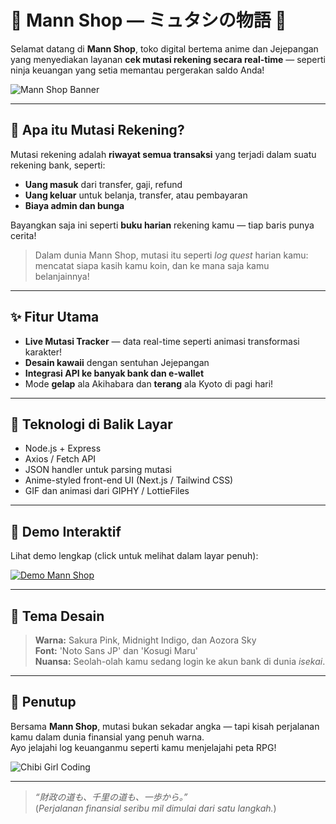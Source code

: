 # 🌸 Mann Shop — ミュタシの物語 🌸

Selamat datang di **Mann Shop**, toko digital bertema anime dan Jejepangan yang menyediakan layanan **cek mutasi rekening secara real-time** — seperti ninja keuangan yang setia memantau pergerakan saldo Anda!

![Mann Shop Banner](https://i.imgur.com/5LfJ9sy.gif)

---

## 🧾 Apa itu Mutasi Rekening?

Mutasi rekening adalah **riwayat semua transaksi** yang terjadi dalam suatu rekening bank, seperti:

- **Uang masuk** dari transfer, gaji, refund
- **Uang keluar** untuk belanja, transfer, atau pembayaran
- **Biaya admin dan bunga**
  
Bayangkan saja ini seperti **buku harian** rekening kamu — tiap baris punya cerita!

> Dalam dunia Mann Shop, mutasi itu seperti _log quest_ harian kamu: mencatat siapa kasih kamu koin, dan ke mana saja kamu belanjainnya!

---

## ✨ Fitur Utama

- **Live Mutasi Tracker** — data real-time seperti animasi transformasi karakter!
- **Desain kawaii** dengan sentuhan Jejepangan
- **Integrasi API ke banyak bank dan e-wallet**
- Mode **gelap** ala Akihabara dan **terang** ala Kyoto di pagi hari!

---

## 🔧 Teknologi di Balik Layar

- Node.js + Express
- Axios / Fetch API
- JSON handler untuk parsing mutasi
- Anime-styled front-end UI (Next.js / Tailwind CSS)
- GIF dan animasi dari GIPHY / LottieFiles

---

## 🌈 Demo Interaktif

Lihat demo lengkap (click untuk melihat dalam layar penuh):

[![Demo Mann Shop](https://media.giphy.com/media/PMV7yFWjE4rIs/giphy.gif)](https://mannshop.example.com)

---

## 🗾 Tema Desain

> **Warna:** Sakura Pink, Midnight Indigo, dan Aozora Sky  
> **Font:** 'Noto Sans JP' dan 'Kosugi Maru'  
> **Nuansa:** Seolah-olah kamu sedang login ke akun bank di dunia _isekai_.

---

## 💬 Penutup

Bersama **Mann Shop**, mutasi bukan sekadar angka — tapi kisah perjalanan kamu dalam dunia finansial yang penuh warna.  
Ayo jelajahi log keuanganmu seperti kamu menjelajahi peta RPG!

![Chibi Girl Coding](https://media.giphy.com/media/3oriO0OEd9QIDdllqo/giphy.gif)

---

> _“財政の道も、千里の道も、一歩から。”_  
> (_Perjalanan finansial seribu mil dimulai dari satu langkah._)
